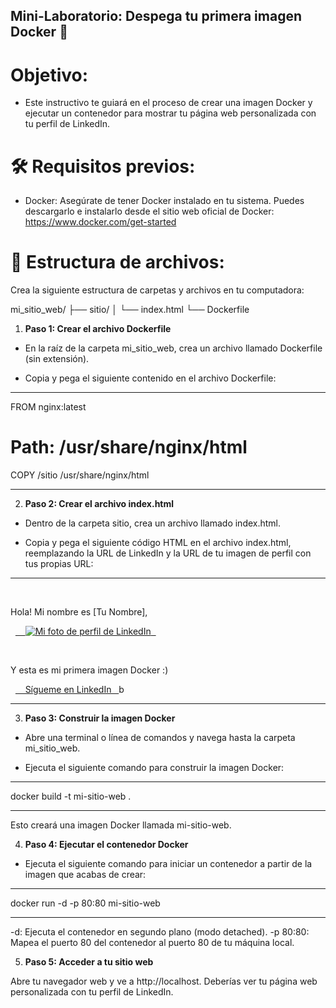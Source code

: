 ## Mini-Laboratorio: Despega tu primera imagen Docker 🚀

# Objetivo:

* Este instructivo te guiará en el proceso de crear una imagen Docker y ejecutar un contenedor para mostrar tu página web personalizada con tu perfil de LinkedIn.

# 🛠️ Requisitos previos:

* Docker: Asegúrate de tener Docker instalado en tu sistema. Puedes descargarlo e instalarlo desde el sitio web oficial de Docker: https://www.docker.com/get-started

# 📂 Estructura de archivos:

Crea la siguiente estructura de carpetas y archivos en tu computadora:

mi_sitio_web/
├── sitio/
│   └── index.html
└── Dockerfile

1. **Paso 1: Crear el archivo Dockerfile**

* En la raíz de la carpeta mi_sitio_web, crea un archivo llamado Dockerfile (sin extensión).

* Copia y pega el siguiente contenido en el archivo Dockerfile:

------

FROM nginx:latest

# Path: /usr/share/nginx/html
COPY /sitio /usr/share/nginx/html

------

2. **Paso 2: Crear el archivo index.html**

* Dentro de la carpeta sitio, crea un archivo llamado index.html.

* Copia y pega el siguiente código HTML en el archivo index.html, reemplazando la URL de LinkedIn y la URL de tu imagen de perfil con tus propias URL:

------

<!DOCTYPE html>
<html>
<head>
<title>Mi primera imagen Docker</title>
</head>
<body>
<style>
  /* ... (tu código CSS aquí) ... */
</style>

  <p class="greeting">Hola! Mi nombre es [Tu Nombre],</p>

  <a href="[Tu URL de LinkedIn]" target="_blank"> 
    <img class="profile-image" src="[Tu URL de imagen de perfil de LinkedIn]" alt="Mi foto de perfil de LinkedIn">
  </a>

  <p>Y esta es mi primera imagen Docker :)</p>

  <a href="[Tu URL de LinkedIn]" target="_blank" class="linkedin-button">
    S&iacute;gueme en LinkedIn
  </a>b
</body>
</html>

------

3. **Paso 3: Construir la imagen Docker**

* Abre una terminal o línea de comandos y navega hasta la carpeta mi_sitio_web.

* Ejecuta el siguiente comando para construir la imagen Docker:

------

docker build -t mi-sitio-web .

------

Esto creará una imagen Docker llamada mi-sitio-web.

4. **Paso 4: Ejecutar el contenedor Docker**

* Ejecuta el siguiente comando para iniciar un contenedor a partir de la imagen que acabas de crear:

------

docker run -d -p 80:80 mi-sitio-web

------

-d: Ejecuta el contenedor en segundo plano (modo detached).
-p 80:80: Mapea el puerto 80 del contenedor al puerto 80 de tu máquina local.

5. **Paso 5: Acceder a tu sitio web**

Abre tu navegador web y ve a http://localhost. Deberías ver tu página web personalizada con tu perfil de LinkedIn.